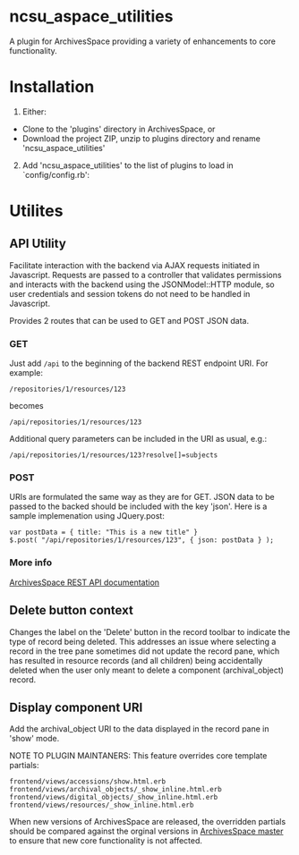 ncsu_aspace_utilities
===================================

A plugin for ArchivesSpace providing a variety of enhancements to core functionality.


# Installation

1. Either:
- Clone to the 'plugins' directory in ArchivesSpace, or
- Download the project ZIP, unzip to plugins directory and rename 'ncsu_aspace_utilities'
2. Add 'ncsu_aspace_utilities' to the list of plugins to load in `config/config.rb':


# Utilites

## API Utility

Facilitate interaction with the backend via AJAX requests initiated in Javascript. Requests are passed to a controller that validates permissions and interacts with the backend using the JSONModel::HTTP module, so user credentials and session tokens do not need to be handled in Javascript.

Provides 2 routes that can be used to GET and POST JSON data.

### GET

Just add `/api` to the beginning of the backend REST endpoint URI. For example:

```
/repositories/1/resources/123
```

becomes

```
/api/repositories/1/resources/123
```

Additional query parameters can be included in the URI as usual, e.g.:

```
/api/repositories/1/resources/123?resolve[]=subjects
```

### POST

URIs are formulated the same way as they are for GET. JSON data to be passed to the backed should be included with the key 'json'. Here is a sample implemenation using JQuery.post:


```
var postData = { title: "This is a new title" }
$.post( "/api/repositories/1/resources/123", { json: postData } );
```

### More info

[ArchivesSpace REST API documentation](http://archivesspace.github.io/archivesspace/doc/file.API.html)


## Delete button context

Changes the label on the 'Delete' button in the record toolbar to indicate the type of record being deleted.
This addresses an issue where selecting a record in the tree pane sometimes did not update the record pane,
which has resulted in resource records (and all children) being accidentally deleted when the user only meant to delete a component (archival_object) record.


## Display component URI

Add the archival_object URI to the data displayed in the record pane in 'show' mode.

NOTE TO PLUGIN MAINTANERS: This feature overrides core template partials:

```
frontend/views/accessions/show.html.erb
frontend/views/archival_objects/_show_inline.html.erb
frontend/views/digital_objects/_show_inline.html.erb
frontend/views/resources/_show_inline.html.erb
```

When new versions of ArchivesSpace are released, the overridden partials should be compared against the orginal versions in [ArchivesSpace master](https://github.com/archivesspace/archivesspace) to ensure that new core functionality is not affected.


